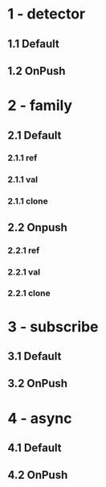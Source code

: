 # 1 - detector 
## 1.1 Default
## 1.2 OnPush
# 2 - family
## 2.1 Default
### 2.1.1 ref
### 2.1.1 val
### 2.1.1 clone
## 2.2 Onpush
### 2.2.1 ref
### 2.2.1 val
### 2.2.1 clone
# 3 - subscribe 
## 3.1 Default
## 3.2 OnPush
# 4 - async 
## 4.1 Default
## 4.2 OnPush
